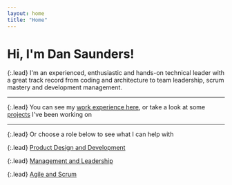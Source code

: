 ```yaml
---
layout: home
title: "Home"
---
```

# Hi, I'm Dan Saunders!

{:.lead}
I'm an experienced, enthusiastic and hands-on technical leader 
with a great track record from coding and architecture to team leadership, scrum mastery and development management.

---

{:.lead}
You can see my [work experience here](/xp), or take a look at some [projects](/projects) I've been working on

---

{:.lead}
Or choose a role below to see what I can help with

{:.lead}
[Product Design and Development](/coding)

{:.lead}
[Management and Leadership](/management)

{:.lead}
[Agile and Scrum](/agile)
